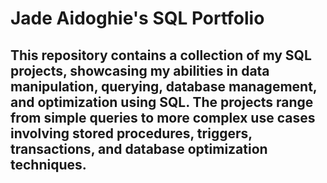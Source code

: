 # Jade Aidoghie's SQL Portfolio

## This repository contains a collection of my SQL projects, showcasing my abilities in data manipulation, querying, database management, and optimization using SQL. The projects range from simple queries to more complex use cases involving stored procedures, triggers, transactions, and database optimization techniques.
